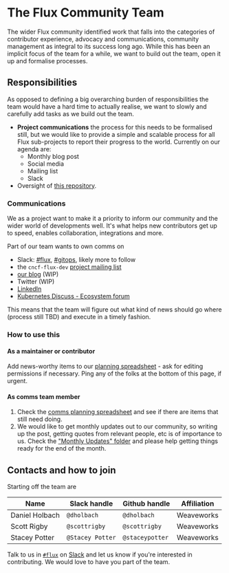 # The Flux Community Team

The wider Flux community identified work that falls into the categories of contributor experience, advocacy and communications, community management as integral to its success long ago. While this has been an implicit focus of the team for a while, we want to build out the team, open it up and formalise processes.

## Responsibilities

As opposed to defining a big overarching burden of responsibilities the team would have a hard time to actually realise, we want to slowly and carefully add tasks as we build out the team.

- **Project communications** the process for this needs to be formalised still, but we would like to provide a simple and scalable process for all Flux sub-projects to report their progress to the world. Currently on our agenda are:
  - Monthly blog post
  - Social media
  - Mailing list
  - Slack
- Oversight of [this repository](https://github.com/fluxcd/community).

### Communications

We as a project want to make it a priority to inform our community and the wider world of developments well. It's what helps new contributors get up to speed, enables collaboration, integrations and more.

Part of our team wants to own comms on

- Slack: [#flux](https://cloud-native.slack.com/archives/flux), [#gitops](https://kubernetes.slack.com/archives/gitops), likely more to follow
- the `cncf-flux-dev` [project mailing list](https://lists.cncf.io/g/cncf-flux-dev)
- [our blog](https://github.com/fluxcd/website/issues/27) (WIP)
- Twitter (WIP)
- [LinkedIn](https://www.linkedin.com/groups/8985374/)
- [Kubernetes Discuss - Ecosystem forum](https://discuss.kubernetes.io/c/announcements/announcements-eco)

This means that the team will figure out what kind of news should go where (process still TBD) and execute in a timely fashion.

### How to use this

#### As a maintainer or contributor

Add news-worthy items to our [planning spreadsheet](https://docs.google.com/spreadsheets/d/1hPV3qJ95I_RKPyeo3zUJOPrHc0LNeSlP3f9fjXTen-c/edit#gid=0) - ask for editing permissions if necessary. Ping any of the folks at the bottom of this page, if urgent.

#### As comms team member

1. Check the [comms planning spreadsheet](https://docs.google.com/spreadsheets/d/1hPV3qJ95I_RKPyeo3zUJOPrHc0LNeSlP3f9fjXTen-c/edit#gid=0) and see if there are items that still need doing.
1. We would like to get monthly updates out to our community, so writing up the post, getting quotes from relevant people, etc is of importance to us. Check the ["Monthly Updates" folder](https://drive.google.com/drive/u/0/folders/1-vODozxyaDruofIWfnrY8hFr2xauFatf) and please help getting things ready for the end of the month.

## Contacts and how to join

Starting off the team are

| Name           | Slack handle     | Github handle   | Affiliation |
| -------------- | ---------------- | --------------- | ----------- |
| Daniel Holbach | `@dholbach`      | `@dholbach`     | Weaveworks  |
| Scott Rigby    | `@scottrigby`    | `@scottrigby`   | Weaveworks  |
| Stacey Potter  | `@Stacey Potter` | `@staceypotter` | Weaveworks  |

Talk to us in [`#flux`](https://cloud-native.slack.com/archives/flux) on [Slack](https://slack.cncf.io) and let us know if you're interested in contributing. We would love to have you part of the team.
